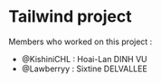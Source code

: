 # Tailwind project

Members who worked on this project :
* @KishiniCHL : Hoai-Lan DINH VU
* @Lawberryy : Sixtine DELVALLEE